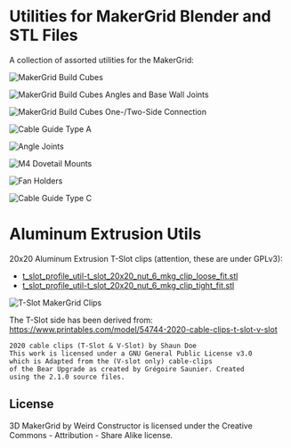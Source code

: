 # Utilities for MakerGrid Blender and STL Files

A collection of assorted utilities for the MakerGrid:

![MakerGrid Build Cubes](../../res/build_cubes.png)

![MakerGrid Build Cubes Angles and Base Wall Joints](../../res/build_cubes_side_and_angle.png)

![MakerGrid Build Cubes One-/Two-Side Connection](../../res/build_cubes_one_two_con.png)

![Cable Guide Type A](../../res/cable_guide_type_a.png)

![Angle Joints](../../res/angle_joint.png)

![M4 Dovetail Mounts](../../res/m4_dovetail_mounts.png)

![Fan Holders](../../res/fan_holders.png)

![Cable Guide Type C](../../res/cable_guide_type_c.png)

# Aluminum Extrusion Utils

20x20 Aluminum Extrusion T-Slot clips (attention, these are under GPLv3):

- [t_slot_profile_util-t_slot_20x20_nut_6_mkg_clip_loose_fit.stl](t_slot_profile_util-t_slot_20x20_nut_6_mkg_clip_loose_fit.stl)
- [t_slot_profile_util-t_slot_20x20_nut_6_mkg_clip_tight_fit.stl](t_slot_profile_util-t_slot_20x20_nut_6_mkg_clip_tight_fit.stl)

![T-Slot MakerGrid Clips](../../res/t_slot_20x20_nut6_mkg_clip.png)

The T-Slot side has been derived from: https://www.printables.com/model/54744-2020-cable-clips-t-slot-v-slot

    2020 cable clips (T-Slot & V-Slot) by Shaun Doe
    This work is licensed under a GNU General Public License v3.0
    which is Adapted from the (V-slot only) cable-clips
    of the Bear Upgrade as created by Grégoire Saunier. Created
    using the 2.1.0 source files.

## License

3D MakerGrid by Weird Constructor is licensed under the
Creative Commons - Attribution - Share Alike license.
